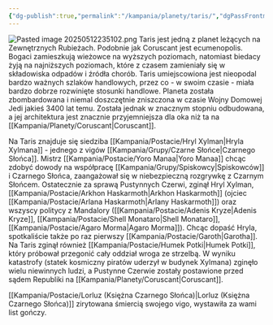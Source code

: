 ```yaml
---
{"dg-publish":true,"permalink":"/kampania/planety/taris/","dgPassFrontmatter":true}
---
```


![Pasted image 20250512235102.png](/img/user/Pasted%20image%2020250512235102.png)
Taris jest jedną z planet leżących na Zewnętrznych Rubieżach. Podobnie jak Coruscant jest ecumenopolis. Bogaci zamieszkują wieżowce na wyższych poziomach, natomiast biedacy żyją na najniższych poziomach, które z czasem zamieniały się w składowiska odpadów i źródła chorób. Taris umiejscowiona jest nieopodal bardzo ważnych szlaków handlowych, przez co - w swoim czasie - miała bardzo dobrze rozwinięte stosunki handlowe. Planeta została zbombardowana i niemal doszczętnie zniszczona w czasie Wojny Domowej Jedi jakieś 3400 lat temu. Została jednak w znacznym stopniu odbudowana, a jej architektura jest znacznie przyjemniejsza dla oka niż ta na [[Kampania/Planety/Coruscant\|Coruscant]].

Na Taris znajduje się siedziba [[Kampania/Postacie/Hryl Xylman\|Hryla Xylmana]] - jednego z vigów [[Kampania/Grupy/Czarne Słońce\|Czarnego Słońca]]. Mistrz [[Kampania/Postacie/Yoro Manaa\|Yoro Manaa]] chcąc zdobyć dowody na współpracę [[Kampania/Grupy/Spiskowcy\|Spiskowców]] i Czarnego Słońca, zaangażował się w niebezpieczną rozgrywkę z Czarnym Słońcem. Ostatecznie za sprawą Pustynnych Czerwi, zginął Hryl Xylman, [[Kampania/Postacie/Arkhon Haskarmoth\|Arkhon Haskarmoth]] (ojciec [[Kampania/Postacie/Arlana Haskarmoth\|Arlany Haskarmoth]]) oraz wszyscy politycy z Mandalory ([[Kampania/Postacie/Adenis Kryze\|Adenis Kryze]], [[Kampania/Postacie/Shell Monataro\|Shell Monataro]], [[Kampania/Postacie/Agaro Morma\|Agaro Morma]]). Chcąc dopaść Hryla, spotkaliście także po raz pierwszy [[Kampania/Postacie/Garoth\|Garotha]]. Na Taris zginął również [[Kampania/Postacie/Humek Potki\|Humek Potki]], który próbował przegonić cały oddział wroga ze strzelbą. W wyniku katastrofy (statek kosmiczny piratów uderzył w budynek Xylmana) zginęło wielu niewinnych ludzi, a Pustynne Czerwie zostały postawione przed sądem Republiki na [[Kampania/Planety/Coruscant\|Coruscant]].

[[Kampania/Postacie/Lorluz (Księżna Czarnego Słońca)\|Lorluz (Księżna Czarnego Słońca)]] zirytowana śmiercią swojego vigo, wystawiła za wami list gończy.